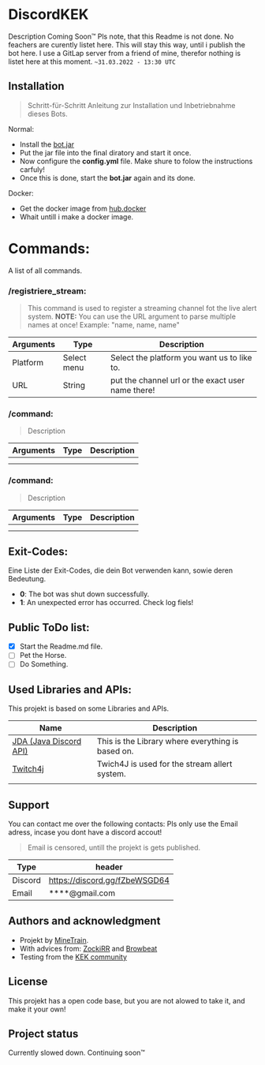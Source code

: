 # DiscordKEK
Description Coming Soon™
Pls note, that this Readme is not done. No feachers are curently listet here. This will stay this way, until i publish the bot here. I use a GitLap server from a friend of mine, therefor nothing is listet here at this moment. `~31.03.2022 - 13:30 UTC`

## Installation
> Schritt-für-Schritt Anleitung zur Installation und Inbetriebnahme dieses Bots.

Normal:
 * Install the [bot.jar](https://github.com/MineTrainDevelopment/KEKbot/tags)
 * Put the jar file into the final diratory and start it once.
 * Now configure the **config.yml** file. Make shure to folow the instructions carfuly!
 * Once this is done, start the **bot.jar** again and its done.

Docker:
 * Get the docker image from [hub.docker](https://hub.docker.com/u/minetrain)
 * Whait untill i make a docker image.

# Commands:
A list of all commands.
### /registriere_stream:
> This command is used to register a streaming channel fot the live alert system.
> **NOTE:** You can use the URL argument to parse multiple names at once! Example: "name, name, name" 
 
|Arguments | Type | Description |
|     -    |   -  |      -      |
| Platform | Select menu | Select the platform you want us to like to. |
| URL | String | put the channel url or the exact user name there!|

### /command:
> Description
 
|Arguments | Type | Description |
|     -    |   -  |      -      |
|  |  |  |
|  |  |  |

### /command:
> Description
 
|Arguments | Type | Description |
|     -    |   -  |      -      |
|  |  |  |
|  |  |  |

## Exit-Codes:
Eine Liste der Exit-Codes, die dein Bot verwenden kann, sowie deren Bedeutung.
 - **0**: The bot was shut down successfully.
 - **1**: An unexpected error has occurred. Check log fiels!

## Public ToDo list:
- [X] Start the Readme.md file.
- [ ] Pet the Horse.
- [ ] Do Something.

## Used Libraries and APIs:
This projekt is based on some Libraries and APIs.

| Name | Description |
|   -  |  -  |
| [JDA (Java Discord API)](https://github.com/DV8FromTheWorld/JDA) | This is the Library where everything is based on. |
| [Twitch4j](https://github.com/twitch4j/twitch4j) | Twich4J is used for the stream allert system. |
| |  |

## Support
You can contact me over the following contacts:
Pls only use the Email adress, incase you dont have a discord accout!
> Email is censored, untill the projekt is gets published.

| Type | header |
| - | - |
| Discord | https://discord.gg/fZbeWSGD64 |
| Email | ****@gmail.com 

## Authors and acknowledgment
- Projekt by [MineTrain](https://github.com/MineTrainDevelopment).
- With advices from: [ZockiRR](https://github.com/ZockiRR) and [Browbeat](https://github.com/)
- Testing from the [KEK community](https://kekies.de/)

## License
This projekt has a open code base, but you are not alowed to take it, and make it your own!

## Project status
Currently slowed down. Continuing soon™
